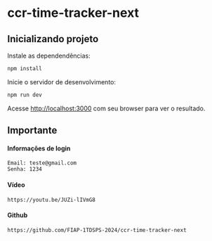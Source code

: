 # ccr-time-tracker-next

## Inicializando projeto

Instale as dependendências:

```bash
npm install
```

Inicie o servidor de desenvolvimento:

```bash
npm run dev
```

Acesse [http://localhost:3000](http://localhost:3000) com seu browser para ver o resultado.

## Importante

#### Informações de login

```
Email: teste@gmail.com
Senha: 1234
```

#### Vídeo

```
https://youtu.be/JUZi-lIVmG8
```

#### Github

```
https://github.com/FIAP-1TDSPS-2024/ccr-time-tracker-next
```
